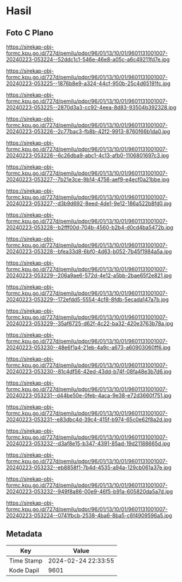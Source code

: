# Hasil

## Foto C Plano

https://sirekap-obj-formc.kpu.go.id/727d/pemilu/pdpr/96/01/13/10/01/9601131001007-20240223-053224--52ddc1c1-546e-46e8-a05c-a6c49211fd7e.jpg

https://sirekap-obj-formc.kpu.go.id/727d/pemilu/pdpr/96/01/13/10/01/9601131001007-20240223-053225--1876b8e9-a324-44cf-950b-25c4d65191fc.jpg

https://sirekap-obj-formc.kpu.go.id/727d/pemilu/pdpr/96/01/13/10/01/9601131001007-20240223-053225--2870d3a3-cc92-4eea-8d83-93504b392328.jpg

https://sirekap-obj-formc.kpu.go.id/727d/pemilu/pdpr/96/01/13/10/01/9601131001007-20240223-053226--2c77bac3-fb8b-42f2-9913-8760f66b1da0.jpg

https://sirekap-obj-formc.kpu.go.id/727d/pemilu/pdpr/96/01/13/10/01/9601131001007-20240223-053226--6c26dba9-abc1-4c13-afb0-1106801697c3.jpg

https://sirekap-obj-formc.kpu.go.id/727d/pemilu/pdpr/96/01/13/10/01/9601131001007-20240223-053227--7b21e3ce-9b14-4756-aef9-e4ecf0a21bbe.jpg

https://sirekap-obj-formc.kpu.go.id/727d/pemilu/pdpr/96/01/13/10/01/9601131001007-20240223-053227--d3b9d692-8eed-4de1-9e12-186a522b8fd0.jpg

https://sirekap-obj-formc.kpu.go.id/727d/pemilu/pdpr/96/01/13/10/01/9601131001007-20240223-053228--b2fff00d-704b-4560-b2b4-d0cd4ba5472b.jpg

https://sirekap-obj-formc.kpu.go.id/727d/pemilu/pdpr/96/01/13/10/01/9601131001007-20240223-053228--bfea33d8-6bf0-4d63-b052-7b45f1984a5a.jpg

https://sirekap-obj-formc.kpu.go.id/727d/pemilu/pdpr/96/01/13/10/01/9601131001007-20240223-053229--206a9ae6-572d-4e12-a5bb-2bae65f2e821.jpg

https://sirekap-obj-formc.kpu.go.id/727d/pemilu/pdpr/96/01/13/10/01/9601131001007-20240223-053229--172efdd5-5554-4cf8-8fdb-5ecada147a7b.jpg

https://sirekap-obj-formc.kpu.go.id/727d/pemilu/pdpr/96/01/13/10/01/9601131001007-20240223-053229--35af6725-d62f-4c22-ba32-420e3763b78a.jpg

https://sirekap-obj-formc.kpu.go.id/727d/pemilu/pdpr/96/01/13/10/01/9601131001007-20240223-053230--48e6f1a4-21eb-4a9c-a673-a60903060ff6.jpg

https://sirekap-obj-formc.kpu.go.id/727d/pemilu/pdpr/96/01/13/10/01/9601131001007-20240223-053230--81c4df56-42ed-43dd-b74f-08fa48e3b7d6.jpg

https://sirekap-obj-formc.kpu.go.id/727d/pemilu/pdpr/96/01/13/10/01/9601131001007-20240223-053231--d44be50e-0feb-4aca-9e38-e72d3660f751.jpg

https://sirekap-obj-formc.kpu.go.id/727d/pemilu/pdpr/96/01/13/10/01/9601131001007-20240223-053231--e83dbc4d-39c4-415f-b974-65c0e62f8a2d.jpg

https://sirekap-obj-formc.kpu.go.id/727d/pemilu/pdpr/96/01/13/10/01/9601131001007-20240223-053232--d3af8e15-b347-4391-85ad-19d21188665d.jpg

https://sirekap-obj-formc.kpu.go.id/727d/pemilu/pdpr/96/01/13/10/01/9601131001007-20240223-053232--eb8858f1-7b4d-4535-a94a-129cb061a37e.jpg

https://sirekap-obj-formc.kpu.go.id/727d/pemilu/pdpr/96/01/13/10/01/9601131001007-20240223-053232--949f8a86-00e9-46f5-b91a-605820da5a7d.jpg

https://sirekap-obj-formc.kpu.go.id/727d/pemilu/pdpr/96/01/13/10/01/9601131001007-20240223-053224--0741fbcb-2538-4ba6-8ba5-c6f4909596a5.jpg


## Metadata

| Key        | Value               |
| ---------- | ------------------- |
| Time Stamp | 2024-02-24 22:33:55 |
| Kode Dapil | 9601                |



